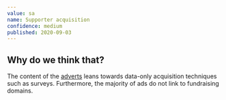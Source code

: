 ```yaml
---
value: sa
name: Supporter acquisition
confidence: medium
published: 2020-09-03
---
```


## Why do we think that?

The content of the [adverts](/campaigns/trump/ad_codes/18/hosts) leans towards data-only acquisition techniques such as surveys. 
Furthermore, the majority of ads do not link to fundraising domains.

